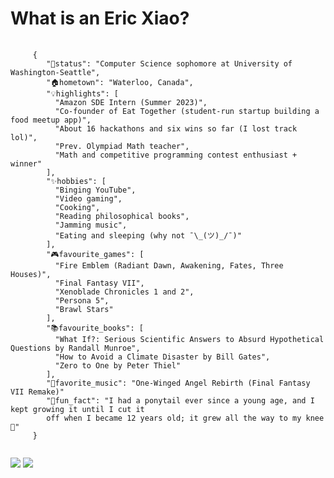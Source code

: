 
<h1>What is an Eric Xiao?</h1>
<pre>
  <code>
     {
        "💼status": "Computer Science sophomore at University of Washington-Seattle",
        "🏠hometown": "Waterloo, Canada",
        "💡highlights": [
          "Amazon SDE Intern (Summer 2023)",
          "Co-founder of Eat Together (student-run startup building a food meetup app)",
          "About 16 hackathons and six wins so far (I lost track lol)",
          "Prev. Olympiad Math teacher",
          "Math and competitive programming contest enthusiast + winner"
        ],
        "✨hobbies": [
          "Binging YouTube",
          "Video gaming",
          "Cooking",
          "Reading philosophical books",
          "Jamming music",
          "Eating and sleeping (why not ¯\_(ツ)_/¯)"
        ],
        "🎮favourite_games": [
          "Fire Emblem (Radiant Dawn, Awakening, Fates, Three Houses)",
          "Final Fantasy VII",
          "Xenoblade Chronicles 1 and 2",
          "Persona 5",
          "Brawl Stars"
        ],
        "📚favourite_books": [
          "What If?: Serious Scientific Answers to Absurd Hypothetical Questions by Randall Munroe",
          "How to Avoid a Climate Disaster by Bill Gates",
          "Zero to One by Peter Thiel"
        ],
        "🎵favorite_music": "One-Winged Angel Rebirth (Final Fantasy VII Remake)"
        "👀fun_fact": "I had a ponytail ever since a young age, and I kept growing it until I cut it
        off when I became 12 years old; it grew all the way to my knee 👀"
     }
  </code>
</pre>

<img src="https://github-readme-stats.vercel.app/api?username=mathlord2&show_icons=true&theme=radical&hide=issues,contribs"/>
<img src="https://github-readme-stats.vercel.app/api/top-langs/?username=mathlord2&layout=compact"/>

